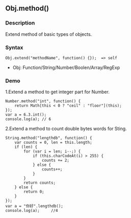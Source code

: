 ## Obj.method()

### Description

Extend method of basic types of objects.

### Syntax
	Obj.extend("methodName", function() {});  => self

- Obj: Function/String/Number/Boolen/Array/RegExp

### Demo

1.Extend a method to get integer part for Number.

	Number.method("int", function() {
		return Math[this < 0 ? "ceil" : "floor"](this);
	});
	var a = 6.3.int();
	console.log(a); // 6

2.Extend a method to count double bytes words for Sting.

	String.method("lengthdb", function() {
		var counts = 0, len = this.length;
		if (len) {
			for (var i = len; i--;) {
				if (this.charCodeAt(i) > 255) {
					counts += 2;
				} else {
					counts++;
				}
			}
			return counts;
		} else {
			return 0;
		}
	});
	var a = "你好".lengthdb();
	console.log(a);		//4
